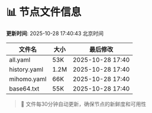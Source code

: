 # 📊 节点文件信息

**更新时间**: 2025-10-28 17:40:43 北京时间

| 文件名 | 大小 | 最后修改 |
|--------|------|----------|
| all.yaml | 53K | 2025-10-28 17:40 |
| history.yaml | 1.2M | 2025-10-28 17:40 |
| mihomo.yaml | 66K | 2025-10-28 17:40 |
| base64.txt | 55K | 2025-10-28 17:40 |

> 🔄 文件每30分钟自动更新，确保节点的新鲜度和可用性
